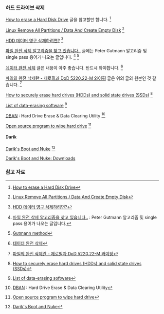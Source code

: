 ### 하드 드라이브 삭제

[How to erase a Hard Disk Drive](http://stackoverflow.com/questions/13390843/how-to-erase-a-hard-disk-drive) 글을 참고할만 합니다. [^stackoverflow-13390843]

[Linux Remove All Partitions / Data And Create Empty Disk](https://www.cyberciti.biz/faq/linux-remove-all-partitions-data-empty-disk/) [^cyberciti-empty-disk]

[HDD 데이터 영구 삭제하려면?](https://kldp.org/node/86456) [^kldp-86456]

[파일 완전 삭제 알고리즘을 찾고 있습니다..](https://kldp.org/node/149076) 글에는 Peter Gutmann 알고리즘 및 single pass 용어가 나오는 글입니다. [^kldp-149076] [^wikipedia-gutmann]

[데이터 완전 삭제](https://zqktlwi4fecvo6ri.onion.to/wiki/데이터_완전_삭제) 글은 내용이 아주 좋습니다. 반드시 봐야합니다. [^zqktlwi4fecvo6ri]

[파일의 완전 삭제란 - 제로필과 DoD 5220.22-M 와이핑](http://cappleblog.co.kr/78) 글은 위의 글의 원본인 것 같습니다. [^cappleblog-78]

[How to securely erase hard drives (HDDs) and solid state drives (SSDs)](http://www.zdnet.com/article/how-to-securely-erase-hard-drives-hdds-and-solid-state-drives-ssds/) [^zdnet-erase]

[List of data-erasing software](https://en.wikipedia.org/wiki/List_of_data-erasing_software) [^wiki-erasing]

[DBAN](https://dban.org) : Hard Drive Erase & Data Clearing Utility [^dban]

[Open source program to wipe hard drive](http://www.tomsguide.com/answers/id-2416361/open-source-program-wipe-hard-drive.html) [^tomsguide-wipe]

#### Darik

[Darik's Boot and Nuke](https://sourceforge.net/projects/dban/) [^sourceforge-dban]

[Darik's Boot and Nuke: Downloads](https://sourceforge.net/projects/dban/files/dban/dban-2.3.0/)


### 참고 자료

[^stackoverflow-13390843]: [How to erase a Hard Disk Drive](http://stackoverflow.com/questions/13390843/how-to-erase-a-hard-disk-drive)

[^cyberciti-empty-disk]: [Linux Remove All Partitions / Data And Create Empty Disk](https://www.cyberciti.biz/faq/linux-remove-all-partitions-data-empty-disk/)

[^kldp-86456]: [HDD 데이터 영구 삭제하려면?](https://kldp.org/node/86456)

[^kldp-149076]: [파일 완전 삭제 알고리즘을 찾고 있습니다..](https://kldp.org/node/149076) : Peter Gutmann 알고리즘 및 single pass 용어가 나오는 글입니다.

[^wikipedia-gutmann]: [Gutmann method](https://en.wikipedia.org/wiki/Gutmann_method)

[^zqktlwi4fecvo6ri]: [데이터 완전 삭제](https://zqktlwi4fecvo6ri.onion.to/wiki/데이터_완전_삭제)

[^cappleblog-78]: [파일의 완전 삭제란 - 제로필과 DoD 5220.22-M 와이핑](http://cappleblog.co.kr/78)

[^zdnet-erase]: [How to securely erase hard drives (HDDs) and solid state drives (SSDs)](http://www.zdnet.com/article/how-to-securely-erase-hard-drives-hdds-and-solid-state-drives-ssds/)

[^wiki-erasing]: [List of data-erasing software](https://en.wikipedia.org/wiki/List_of_data-erasing_software)

[^dban]: [DBAN](https://dban.org) : Hard Drive Erase & Data Clearing Utility

[^sourceforge-dban]: [Darik's Boot and Nuke](https://sourceforge.net/projects/dban/?source=typ_redirect)

[^tomsguide-wipe]: [Open source program to wipe hard drive](http://www.tomsguide.com/answers/id-2416361/open-source-program-wipe-hard-drive.html)